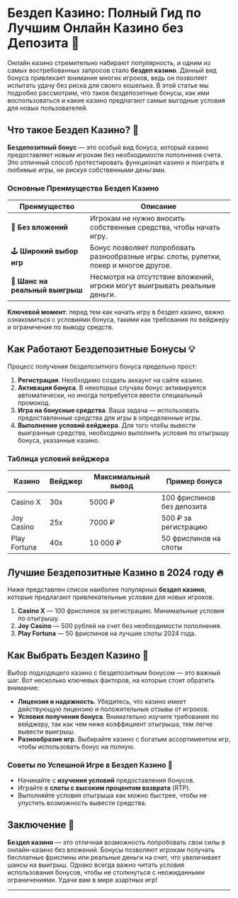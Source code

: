 # Бездеп Казино: Полный Гид по Лучшим Онлайн Казино без Депозита 🎰

Онлайн казино стремительно набирают популярность, и одним из самых востребованных запросов стало **бездеп казино**. Данный вид бонуса привлекает внимание многих игроков, ведь он позволяет испытать удачу без риска для своего кошелька. В этой статье мы подробно рассмотрим, что такое бездепозитные бонусы, как ими воспользоваться и какие казино предлагают самые выгодные условия для новых пользователей.

## Что такое Бездеп Казино? 🤔

**Бездепозитный бонус** — это особый вид бонуса, который казино предоставляет новым игрокам без необходимости пополнения счета. Это отличный способ протестировать функционал казино и поиграть в любимые игры, не рискуя собственными деньгами.

### Основные Преимущества Бездеп Казино

| Преимущество | Описание |
|--------------|----------|
| 🎁 **Без вложений** | Игрокам не нужно вносить собственные средства, чтобы начать игру. |
| 🕹️ **Широкий выбор игр** | Бонус позволяет попробовать разнообразные игры: слоты, рулетки, покер и многое другое. |
| 💸 **Шанс на реальный выигрыш** | Несмотря на отсутствие вложений, игроки могут выигрывать реальные деньги. |

**Ключевой момент**: перед тем как начать игру в бездеп казино, важно ознакомиться с условиями бонуса, такими как требования по вейджеру и ограничения по выводу средств.

## Как Работают Бездепозитные Бонусы 💡

Процесс получения бездепозитного бонуса предельно прост:

1. **Регистрация**. Необходимо создать аккаунт на сайте казино.
2. **Активация бонуса**. В некоторых случаях бонус активируется автоматически, но иногда потребуется ввести специальный промокод.
3. **Игра на бонусные средства**. Ваша задача — использовать предоставленные средства для игры в определенные игры.
4. **Выполнение условий вейджера**. Для того чтобы вывести выигранные средства, необходимо выполнить условия по отыгрышу бонуса, указанные казино.

### Таблица условий вейджера

| Казино           | Вейджер     | Максимальный вывод | Пример бонуса                 |
|------------------|-------------|--------------------|--------------------------------|
| Casino X         | 30x         | 5000 ₽             | 100 фриспинов без депозита     |
| Joy Casino        | 25x         | 7000 ₽             | 500 ₽ за регистрацию           |
| Play Fortuna      | 40x         | 10 000 ₽           | 50 фриспинов на слоты          |

## Лучшие Бездепозитные Казино в 2024 году 🔥

Ниже представлен список наиболее популярных **бездеп казино**, которые предлагают привлекательные условия для новых игроков.

1. **Casino X** — 100 фриспинов за регистрацию. Минимальные условия по отыгрышу.
2. **Joy Casino** — 500 рублей на счет без необходимости пополнения.
3. **Play Fortuna** — 50 фриспинов на лучшие слоты 2024 года.

## Как Выбрать Бездеп Казино 🧐

Выбор подходящего казино с бездепозитным бонусом — это важный шаг. Вот несколько ключевых факторов, на которые стоит обратить внимание:

- **Лицензия и надежность**. Убедитесь, что казино имеет действующую лицензию и положительные отзывы от игроков.
- **Условия получения бонуса**. Внимательно изучите требования по вейджеру, так как чем ниже коэффициент отыгрыша, тем легче вывести выигрыш.
- **Разнообразие игр**. Выбирайте казино с богатым ассортиментом игр, чтобы использовать бонус на полную.

### Советы по Успешной Игре в Бездеп Казино 💬

- Начинайте с **изучения условий** предоставления бонусов.
- Играйте в **слоты с высоким процентом возврата** (RTP).
- Выполняйте условия отыгрыша как можно быстрее, чтобы не упустить возможность вывести средства.

## Заключение 🎯

**Бездеп казино** — это отличная возможность попробовать свои силы в онлайн-казино без вложений. Бонусы позволяют игрокам получать бесплатные фриспины или реальные деньги на счет, что увеличивает шансы на выигрыш. Однако всегда важно читать условия использования бонусов, чтобы не столкнуться с неожиданными ограничениями. Удачи вам в мире азартных игр!

---

